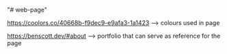 "# web-page" 

https://coolors.co/40668b-f9dec9-e9afa3-1a1423 --> colours used in page

https://benscott.dev/#about --> portfolio that can serve as reference for the page
